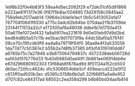 1e98b32f0e4b83f3
58ea4d5ec2062f29
e72de31c65d91866
b222ae61f1317e36
0f87f5b8ac504895
f3d29158c0845aa2
756a9eb2517aab14
13964e24da1e1acf
0b5c5413052efa17
767704f0641f6530
a775c3adc62b64be
070daa211b3709de
23144f71513a32cf
ef72505af9a49038
ddbe1b7d1750a413
50a679e1072ef432
fa8a5917ea221619
9d0e05eb97d9d2bd
bed84d8b5a57c11b
ee5bac9d17073f9a
44dc58af0a579141
08ce70c195cdb9f6
ea4a8a79718f94f0
36aa9e4f3a533558
1da77d77c50387e2
b55b2a7d8fb37365
bf0d143197d0dd67
a6765b75c7a27846
e3b875564794837c
4572338deb56726d
eaf43d1515776d33
fb40d5685d0ad491
0b861ee06914bb6e
e67d296680902303
f3f68ab6f878ad9d
8f51134a152cb503
db5ec720fcc4624c
d1c5306654bbb5cf
459eaccd222e5f12
c613ff0ad500b3ec
d5385c5158b6b0a5
32f668f5a5e8e952
d707c82ce84317ad
68502c2ea358d298
b6b80bd34aa1b814
